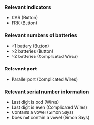 ### Relevant indicators
- CAR (Button)
- FRK (Button)

### Relevant numbers of batteries
- \>1 battery (Button)
- \>2 batteries (Button)
- \>2 batteries (Complicated Wires)

### Relevant port
- Parallel port (Complicated Wires)

### Relevant serial number information
- Last digit is odd (Wires)
- Last digit is even (Complicated Wires)
- Contains a vowel (Simon Says)
- Does not contain a vowel (Simon Says)
